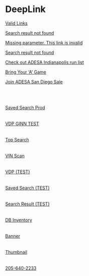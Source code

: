 # DeepLink

<a href="https://adesamkpl.test-app.link/runlistevent?location=ADESA%20Boston&date=2020-05-28&lane=A">Valid Links</a>

<a href="https://adesamkpl.test-app.link/runlistevent?location=ADESA%20Boston&date=2020-05-28&lane=AA">Search result not found</a>


<a href="https://adesamkpl.test-app.link/runlistevent?date=2020-05-28&lane=A">Missing parameter. This link is invalid</a>


<a href="https://adesamkpl.test-app.link/runlistevent?date=2020-05-28&lane=A">Search result not found</a>

<a href="https://buy.adesa.com/openauction/runlistSearchResults.html?#1=st%3DfldMsk%253D1%25253A1%2526fldMsk%253D5%25253A30720%2526enumMsk%253D0%25253A512%2526enumMsk%253D1%25253A256%2526enumMsk%253D3%25253A99776%2526enumMsk%253D5%25253A131072%2526enumMsk%253D6%25253A1024%2526enumMsk%253D8%25253A7168%2526scMsk%253D1%2526pao%253D248512_IN%2526rlad%253D1591081200000%2526auch%253Drl%2526auch%253Dlb%2526nh%253DT%2526st%253D0%2526srtp%253Dnew_search_runlist%2526rlet.cnt%253D5%25253A12292_6%25253A24_%2526rlad.cnt%253D5%25253A4116_6%25253A8_%2526pvx.cnt%253D%2526sort%253DrlRunNo+asc%25252Cyr+desc%25252Cmk+asc%25252Cmd+asc%26allCN%3Dlbln">Check out ADESA Indianapolis run list</a>
 
<a href="http://images.adesa.com/publicweb/assurance/?utm_campaign=ADESA_Post_Login_Home_Page_Trio_Banner_Assurance&utm_source=1000x250_adesacom_enrollnow&utm_medium=display">Bring Your ‘A’ Game</a>

<a href="https://adesa.velocicast.io/">Join ADESA San Diego Sale</a>


<br />
<br />
<br />
<a href="https://adesamkpl.app.link/savedsearch?savedSearchId=294226&utm_medium=email&utm_content=ViewAllVehicleMatches&utm_source=OPENLANE&utm_campaign=savedSearchOLcom">Saved Search Prod</a>
<br />
<br />
<br />
<a href="https://adesamkpl.test-app.link/vdp?vehicleId=459546330&entryWay=olcomsavedsearch">VDP GINN TEST</a>
<br />
<br />
<br />
<a href="https://adesamkpl.test-app.link/topsearch?merchandiseId=12145">Top Search</a>
<br />
<br />
<br />
<a href="https://adesamkpl.test-app.link/vinscan?vin=3VW2K7AJ8DM455441">VIN Scan</a>
<br />
<br />
<br />
<a href="https://adesamkpl.test-app.link/vdp?vehicleId=553440740&entryWay=olcomsavedsearch">VDP (TEST)</a>
<br />
<br />
<br />
<a href="https://adesamkpl.test-app.link/savedsearch?savedSearchId=294226&utm_medium=email&utm_content=ViewAllVehicleMatches&utm_source=OPENLANE&utm_campaign=savedSearchOLcom">Saved Search (TEST)</a>

<br />
<br />
<br />
<a href="https://adesamkpl.test-app.link/searchResult?ast=1&grdr.l=1.0&od.l=20000&grdr.u=10.0&od.u=160000">Search Result (TEST)</a>

<br />
<br />
<br />
<a href="https://adesamkpl.test-app.link/searchResult?ast=1&grdr.l=1.0&od.l=20000&grdr.u=10.0&od.u=160000&make=cadillac&auctionChannel=dealerBlock&yr=2019&yr=2020">DB Inventory</a>

<br />
<br />
<br />
<a href="https://img.stg.autc.com/documents/MKPL/Home/images/AD-EBIZ-0317-MARKETPLACE-APP-WBNRS-RUNLISTb-300x250.jpg">Banner</a>

<br />
<br />
<br />
<a href="https://adesa.test3.kar-media.com/display.php?img=256957432_av_b7ee7b76-97bb-4548-928e-c2728d6426c0-Origina_th.jpg">Thumbnail</a>

<br />
<br />
<br />
<a href="tel:205-640-2233">205-640-2233</a>

